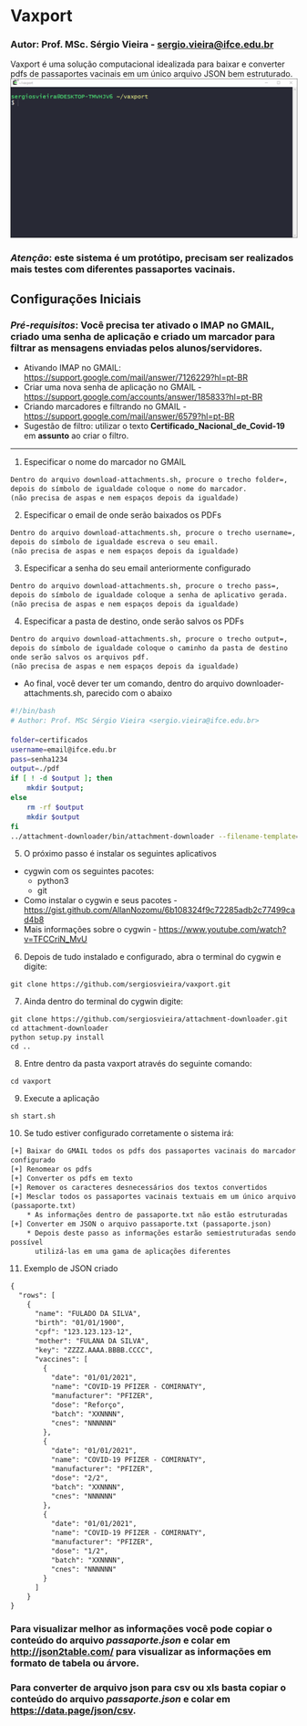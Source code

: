 # Vaxport
### Autor: Prof. MSc. Sérgio Vieira - <sergio.vieira@ifce.edu.br>
Vaxport é uma solução computacional idealizada para baixar e converter pdfs de passaportes vacinais em um único arquivo JSON bem estruturado.
![](https://github.com/sergiosvieira/vaxport/blob/main/passaporte.gif?raw=true)
### *Atenção*: este sistema é um protótipo, precisam ser realizados mais testes com diferentes passaportes vacinais.
## Configurações Iniciais
### *Pré-requisitos*: Você precisa ter ativado o IMAP no GMAIL, criado uma senha de aplicação e criado um marcador para filtrar as mensagens enviadas pelos alunos/servidores.
* Ativando IMAP no GMAIL: https://support.google.com/mail/answer/7126229?hl=pt-BR
* Criar uma nova senha de aplicação no GMAIL - https://support.google.com/accounts/answer/185833?hl=pt-BR
* Criando marcadores e filtrando no GMAIL - https://support.google.com/mail/answer/6579?hl=pt-BR
* Sugestão de filtro: utilizar o texto **Certificado_Nacional_de_Covid-19** em **assunto** ao criar o filtro.
---
1. Especificar o nome do marcador no GMAIL
``` 
Dentro do arquivo download-attachments.sh, procure o trecho folder=, 
depois do símbolo de igualdade coloque o nome do marcador.
(não precisa de aspas e nem espaços depois da igualdade)
```
2. Especificar o email de onde serão baixados os PDFs
```
Dentro do arquivo download-attachments.sh, procure o trecho username=, 
depois do símbolo de igualdade escreva o seu email.
(não precisa de aspas e nem espaços depois da igualdade)
```
3. Especificar a senha do seu email anteriormente configurado
```
Dentro do arquivo download-attachments.sh, procure o trecho pass=, 
depois do símbolo de igualdade coloque a senha de aplicativo gerada.
(não precisa de aspas e nem espaços depois da igualdade)
```
4. Especificar a pasta de destino, onde serão salvos os PDFs
```
Dentro do arquivo download-attachments.sh, procure o trecho output=, 
depois do símbolo de igualdade coloque o caminho da pasta de destino
onde serão salvos os arquivos pdf.
(não precisa de aspas e nem espaços depois da igualdade)
```
* Ao final, você dever ter um comando, dentro do arquivo downloader-attachments.sh, parecido com o abaixo
```bash
#!/bin/bash
# Author: Prof. MSc Sérgio Vieira <sergio.vieira@ifce.edu.br>

folder=certificados
username=email@ifce.edu.br
pass=senha1234
output=./pdf
if [ ! -d $output ]; then
    mkdir $output;
else
    rm -rf $output
    mkdir $output
fi
../attachment-downloader/bin/attachment-downloader --filename-template="{{ message_id }}_{{ subject }}" --imap-folder=$folder --host imap.gmail.com --username $username --password $pass --output $output
```
5. O próximo passo é instalar os seguintes aplicativos
* cygwin com os seguintes pacotes:
    - python3
    - git
* Como instalar o cygwin e seus pacotes - https://gist.github.com/AllanNozomu/6b108324f9c72285adb2c77499cad4b8
* Mais informações sobre o cygwin - https://www.youtube.com/watch?v=TFCCriN_MvU
6. Depois de tudo instalado e configurado, abra o terminal do cygwin e digite:
```
git clone https://github.com/sergiosvieira/vaxport.git
```
7. Ainda dentro do terminal do cygwin digite:
```
git clone https://github.com/sergiosvieira/attachment-downloader.git
cd attachment-downloader
python setup.py install
cd ..
```
8. Entre dentro da pasta vaxport através do seguinte comando:
```
cd vaxport
```
9. Execute a aplicação
```
sh start.sh
```
10. Se tudo estiver configurado corretamente o sistema irá:
```
[+] Baixar do GMAIL todos os pdfs dos passaportes vacinais do marcador configurado
[+] Renomear os pdfs
[+] Converter os pdfs em texto
[+] Remover os caracteres desnecessários dos textos convertidos
[+] Mesclar todos os passaportes vacinais textuais em um único arquivo (passaporte.txt)
    * As informações dentro de passaporte.txt não estão estruturadas
[+] Converter em JSON o arquivo passaporte.txt (passaporte.json)
    * Depois deste passo as informações estarão semiestruturadas sendo possível
      utilizá-las em uma gama de aplicações diferentes
```
11. Exemplo de JSON criado
```
{
  "rows": [
    {
      "name": "FULADO DA SILVA",
      "birth": "01/01/1900",
      "cpf": "123.123.123-12",
      "mother": "FULANA DA SILVA",
      "key": "ZZZZ.AAAA.BBBB.CCCC",
      "vaccines": [
        {
          "date": "01/01/2021",
          "name": "COVID-19 PFIZER - COMIRNATY",
          "manufacturer": "PFIZER",
          "dose": "Reforço",
          "batch": "XXNNNN",
          "cnes": "NNNNNN"
        },
        {
          "date": "01/01/2021",
          "name": "COVID-19 PFIZER - COMIRNATY",
          "manufacturer": "PFIZER",
          "dose": "2/2",
          "batch": "XXNNNN",
          "cnes": "NNNNNN"
        },
        {
          "date": "01/01/2021",
          "name": "COVID-19 PFIZER - COMIRNATY",
          "manufacturer": "PFIZER",
          "dose": "1/2",
          "batch": "XXNNNN",
          "cnes": "NNNNNN"
        }
      ]
    }
}
```
### Para visualizar melhor as informações você pode copiar o conteúdo do arquivo *passaporte.json* e colar em http://json2table.com/ para visualizar as informações em formato de tabela ou árvore.
### Para converter de arquivo json para csv ou xls basta copiar o conteúdo do arquivo *passaporte.json* e colar em https://data.page/json/csv.
